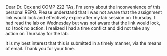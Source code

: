 Dear Dr. Cox and COMP 222 TAs, I'm sorry about the inconvenience of this personal REPO. 
Please understand that I was not aware that the assignment link would lock and effectively expire after my lab session on Thursday. 
I had read the lab on Wednesday but was not aware that the link would lock, so I took no action. I realized I had a time conflict and did not take any action on Thursday for the lab.

It is my best interest that this is submitted in a timely manner, via the means of email. Thank you for your time.
